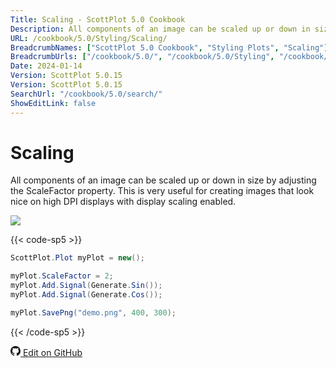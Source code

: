 ```yaml
---
Title: Scaling - ScottPlot 5.0 Cookbook
Description: All components of an image can be scaled up or down in size by adjusting the ScaleFactor property. This is very useful for creating images that look nice on high DPI displays with display scaling enabled.
URL: /cookbook/5.0/Styling/Scaling/
BreadcrumbNames: ["ScottPlot 5.0 Cookbook", "Styling Plots", "Scaling"]
BreadcrumbUrls: ["/cookbook/5.0/", "/cookbook/5.0/Styling", "/cookbook/5.0/Styling/Scaling"]
Date: 2024-01-14
Version: ScottPlot 5.0.15
Version: ScottPlot 5.0.15
SearchUrl: "/cookbook/5.0/search/"
ShowEditLink: false
---
```


# Scaling


All components of an image can be scaled up or down in size by adjusting the ScaleFactor property. This is very useful for creating images that look nice on high DPI displays with display scaling enabled.

[![](/cookbook/5.0/images/Scaling.png)](/cookbook/5.0/images/Scaling.png)

{{< code-sp5 >}}

```cs
ScottPlot.Plot myPlot = new();

myPlot.ScaleFactor = 2;
myPlot.Add.Signal(Generate.Sin());
myPlot.Add.Signal(Generate.Cos());

myPlot.SavePng("demo.png", 400, 300);

```

{{< /code-sp5 >}}

<a href='https://github.com/ScottPlot/ScottPlot/blob/main/src/ScottPlot5/ScottPlot5%20Cookbook/Recipes/Introduction/Styling.cs'><svg xmlns="http://www.w3.org/2000/svg" width="16" height="16" fill="currentColor" class="mb-1 bi bi-github" viewBox="0 0 16 16">
  <path d="M8 0C3.58 0 0 3.58 0 8c0 3.54 2.29 6.53 5.47 7.59.4.07.55-.17.55-.38 0-.19-.01-.82-.01-1.49-2.01.37-2.53-.49-2.69-.94-.09-.23-.48-.94-.82-1.13-.28-.15-.68-.52-.01-.53.63-.01 1.08.58 1.23.82.72 1.21 1.87.87 2.33.66.07-.52.28-.87.51-1.07-1.78-.2-3.64-.89-3.64-3.95 0-.87.31-1.59.82-2.15-.08-.2-.36-1.02.08-2.12 0 0 .67-.21 2.2.82.64-.18 1.32-.27 2-.27s1.36.09 2 .27c1.53-1.04 2.2-.82 2.2-.82.44 1.1.16 1.92.08 2.12.51.56.82 1.27.82 2.15 0 3.07-1.87 3.75-3.65 3.95.29.25.54.73.54 1.48 0 1.07-.01 1.93-.01 2.2 0 .21.15.46.55.38A8.01 8.01 0 0 0 16 8c0-4.42-3.58-8-8-8"/>
</svg> Edit on GitHub</a>

